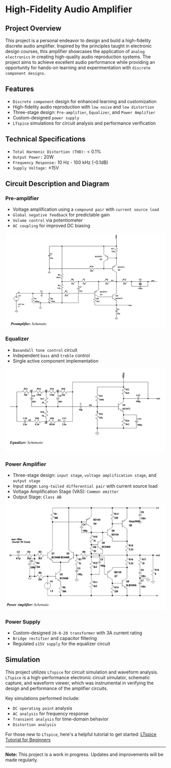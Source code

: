 # High-Fidelity Audio Amplifier

## Project Overview

This project is a personal endeavor to design and build a high-fidelity discrete audio amplifier. Inspired by the principles taught in electronic design courses, this amplifier showcases the application of ```analog electronics``` in creating high-quality audio reproduction systems. The project aims to achieve excellent audio performance while providing an opportunity for hands-on learning and experimentation with ```discrete component designs```.

## Features

- ```Discrete component``` design for enhanced learning and customization
- High-fidelity audio reproduction with ```low noise``` and ```low distortion```
- Three-stage design: ```Pre-amplifier```, ```Equalizer```, and ```Power Amplifier```
- Custom-designed ```power supply```
- ```LTspice``` simulations for circuit analysis and performance verification

## Technical Specifications

- ```Total Harmonic Distortion (THD):``` < 0.1%
- ```Output Power:``` 20W
- ```Frequency Response:``` 10 Hz - 100 kHz (-0.1dB)
- ```Supply Voltage:``` ±15V

## Circuit Description and Diagram

### Pre-amplifier
- Voltage amplification using a ```compound pair``` with ```current source load```
- ```Global negative feedback``` for predictable gain
- ```Volume control``` via potentiometer
- ```AC coupling``` for improved DC biasing
  
![Circuit Diagram](Preamplifier_Circuit_diagram.png)

### Equalizer
- ```Baxandall tone control``` circuit
- Independent ```bass``` and ```treble``` control
- Single active component implementation

![Circuit Diagram](Equalizer_Circuit_diagram.png)

### Power Amplifier
- Three-stage design: ```input stage```, ```voltage amplification stage```, and ```output stage```
- Input stage: ```Long-tailed differential pair``` with current source load
- Voltage Amplification Stage (VAS): ```Common emitter```
- Output Stage: ```Class AB```

![Circuit Diagram](Power_amplifier_circuit_diagram.png)

### Power Supply
- Custom-designed ```20-0-20 transformer``` with 3A current rating
- ```Bridge rectifier``` and capacitor filtering
- Regulated ```±15V supply``` for the equalizer circuit

## Simulation

This project utilizes ```LTspice``` for circuit simulation and waveform analysis. ```LTspice``` is a high-performance electronic circuit simulator, schematic capture, and waveform viewer, which was instrumental in verifying the design and performance of the amplifier circuits.

Key simulations performed include:
- ```DC operating point``` analysis
- ```AC analysis``` for frequency response
- ```Transient analysis``` for time-domain behavior
- ```Distortion analysis```

For those new to ```LTspice```, here's a helpful tutorial to get started:
[LTspice Tutorial for Beginners](https://www.youtube.com/watch?v=your_video_id_here)

---

**Note:** This project is a work in progress. Updates and improvements will be made regularly.
